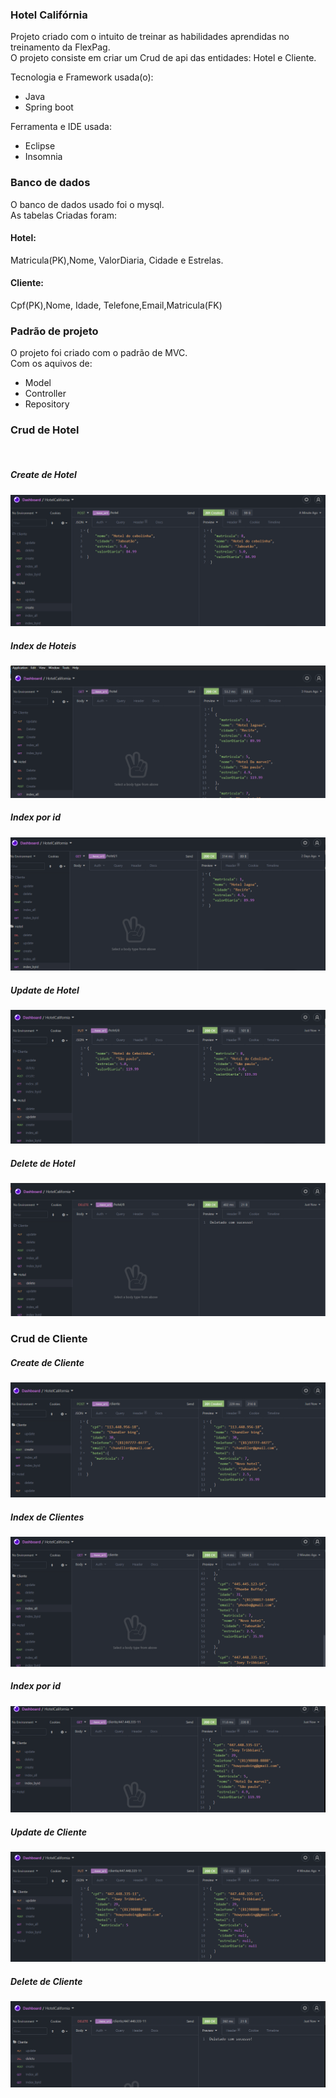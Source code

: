 <h3><b>Hotel Califórnia</b></h3>

Projeto criado com o intuito de treinar as habilidades aprendidas no treinamento da FlexPag.<br>
O projeto consiste em criar um Crud de api das entidades: Hotel e Cliente.
<br>

Tecnologia e Framework usada(o):

- Java
- Spring boot

Ferramenta  e IDE usada:

- Eclipse
- Insomnia

<h3>Banco de dados</h3>

<p>O banco de dados usado foi o mysql.<br>
  As tabelas Criadas foram:<br>
  <h4>Hotel:</h4>
  Matricula(PK),Nome, ValorDiaria, Cidade  e Estrelas.<br>
  <h4>Cliente:</h4>
  Cpf(PK),Nome, Idade, Telefone,Email,Matricula(FK)
  
</p>

<h3>Padrão de projeto</h3>

 O projeto foi criado com o padrão de MVC.<br>
    Com os aquivos de:
- Model
- Controller
- Repository



<h3>Crud de Hotel</h3><br>
<h5>Create de Hotel</h5>

<p>
  <img  src="assets/img_create.png">
</p>

<h5>Index de Hoteis</h5>
<p>
  <img  src="assets/img_index_all.png">
</p>

<h5>Index por id</h5>
<p>
  <img  src="assets/img_index_byid.png">
</p>

<h5>Update de Hotel</h5>
<p>
  <img width=900 src="assets/img_update.png">
</p>

<h5>Delete de Hotel</h5>
<p>
  <img  src="assets/img_delete.png">
</p>

<h3>Crud de Cliente</h3>

<h5>Create de Cliente</h5>

<p>
  <img  src="assets/img_createCliente.png">
</p>

<h5>Index de Clientes</h5>
<p>
  <img  src="assets/img_index_all_cliente.png">
</p>

<h5>Index por id</h5>
<p>
  <img  src="assets/img_index_byid_cliente.png">
</p>

<h5>Update de Cliente</h5>
<p>
  <img  src="assets/img_updateCliente.png">
</p>

<h5>Delete de Cliente</h5>
<p>
  <img  src="assets/img_deleteCliente.png">
</p>

